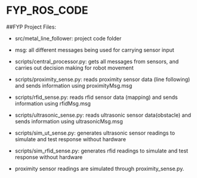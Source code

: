 # FYP_ROS_CODE  

##FYP Project Files:  


   + src/metal_line_follower:            project code folder  
   
   
   + msg:                            all different messages being used for carrying sensor input  
    
    
   + scripts/central_processor.py:   gets all messages from sensors, and carries out decision making for robot movement  
    
    
   + scripts/proximity_sense.py:     reads proximity sensor data (line following) and sends information using proximityMsg.msg  
    
    
   + scripts/rfid_sense.py:          reads rfid sensor data (mapping) and sends information using rfidMsg.msg  
    
    
   + scripts/ultrasonic_sense.py:    reads ultrasonic sensor data(obstacle) and sends information using ultrasonicMsg.msg  
    
    
   + scripts/sim_ut_sense.py:        generates ultrasonic sensor readings to simulate and test response without hardware   
    
    
   + scripts/sim_rfid_sense.py:      generates rfid readings to simulate and test response without hardware  
    
    
   + proximity sensor readings are simulated through proximity_sense.py.  
    
    
                                    
